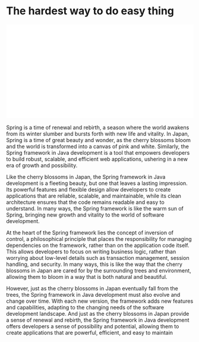 # The hardest way to do easy thing

<div align="center">
    <img src="readme resources/full_cringe.svg" alt="css-in-readme">
</div>


Spring is a time of renewal and rebirth, a season where the world awakens from its winter slumber and bursts forth with new life and vitality. In Japan, Spring is a time of great beauty and wonder, as the cherry blossoms bloom and the world is transformed into a canvas of pink and white. Similarly, the Spring framework in Java development is a tool that empowers developers to build robust, scalable, and efficient web applications, ushering in a new era of growth and possibility.

Like the cherry blossoms in Japan, the Spring framework in Java development is a fleeting beauty, but one that leaves a lasting impression. Its powerful features and flexible design allow developers to create applications that are reliable, scalable, and maintainable, while its clean architecture ensures that the code remains readable and easy to understand. In many ways, the Spring framework is like the warm sun of Spring, bringing new growth and vitality to the world of software development.

At the heart of the Spring framework lies the concept of inversion of control, a philosophical principle that places the responsibility for managing dependencies on the framework, rather than on the application code itself. This allows developers to focus on writing business logic, rather than worrying about low-level details such as transaction management, session handling, and security. In many ways, this is like the way that the cherry blossoms in Japan are cared for by the surrounding trees and environment, allowing them to bloom in a way that is both natural and beautiful.

However, just as the cherry blossoms in Japan eventually fall from the trees, the Spring framework in Java development must also evolve and change over time. With each new version, the framework adds new features and capabilities, adapting to the changing needs of the software development landscape. And just as the cherry blossoms in Japan provide a sense of renewal and rebirth, the Spring framework in Java development offers developers a sense of possibility and potential, allowing them to create applications that are powerful, efficient, and easy to maintain
